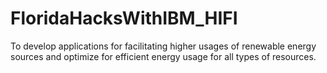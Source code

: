 # FloridaHacksWithIBM_HIFI
To develop applications for facilitating higher usages of renewable energy sources and optimize for efficient energy usage for all types of resources. 
